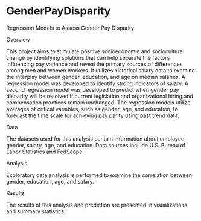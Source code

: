 # GenderPayDisparity
Regression Models to Assess Gender Pay Disparity

Overview

This project aims to stimulate positive socioeconomic and sociocultural change by identifying solutions that can help separate the factors influencing pay variance and reveal the primary sources of differences among men and women workers. It utilizes historical salary data to examine the interplay between gender, education, and age on median salaries. 
A regression model was developed to identify strong indicators of salary. A second regression model was developed to predict when gender pay disparity will be resolved if current legislation and organizational hiring and compensation practices remain unchanged. 
The regression models utilize averages of critical variables, such as gender, age, and education, to forecast the time scale for achieving pay parity using past trend data.

Data

The datasets used for this analysis contain information about employee gender, salary, age, and education. Data sources include U.S. Bureau of Labor Statistics and FedScope.

Analysis

Exploratory data analysis is performed to examine the correlation between gender, education, age, and salary.

Results

The results of this analysis and prediction are presented in visualizations and summary statistics.
